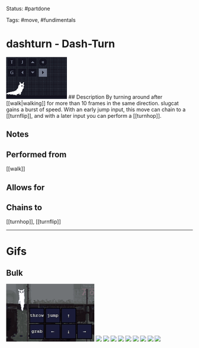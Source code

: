 Status: #partdone

Tags: #move, #fundimentals

# dashturn - Dash-Turn
<img src=https://raw.githubusercontent.com/LauraHannah44/Rain-World-Movement/main/Files/dashturn_header.gif>
## Description
By turning around after [[walk|walking]] for more than 10 frames in the same direction. slugcat gains a burst of speed. With an early jump input, this move can chain to a [[turnflip]], and with a later input you can perform a [[turnhop]].

## Notes


## Performed from
[[walk]]

## Allows for


## Chains to
[[turnhop]], [[turnflip]]

___
# Gifs
## Bulk
<img src=https://raw.githubusercontent.com/LauraHannah44/Rain-World-Movement/main/Files/dashturn_0.gif>
<img src=https://raw.githubusercontent.com/LauraHannah44/Rain-World-Movement/main/Files/dashturn_1.gif>
<img src=https://raw.githubusercontent.com/LauraHannah44/Rain-World-Movement/main/Files/dashturn_2.gif>
<img src=https://raw.githubusercontent.com/LauraHannah44/Rain-World-Movement/main/Files/dashturn_3.gif>
<img src=https://raw.githubusercontent.com/LauraHannah44/Rain-World-Movement/main/Files/dashturn_4.gif>
<img src=https://raw.githubusercontent.com/LauraHannah44/Rain-World-Movement/main/Files/dashturn_5.gif>
<img src=https://raw.githubusercontent.com/LauraHannah44/Rain-World-Movement/main/Files/dashturn_6.gif>
<img src=https://raw.githubusercontent.com/LauraHannah44/Rain-World-Movement/main/Files/dashturn_7.gif>
<img src=https://raw.githubusercontent.com/LauraHannah44/Rain-World-Movement/main/Files/dashturn_8.gif>
<img src=https://raw.githubusercontent.com/LauraHannah44/Rain-World-Movement/main/Files/dashturn_9.gif>